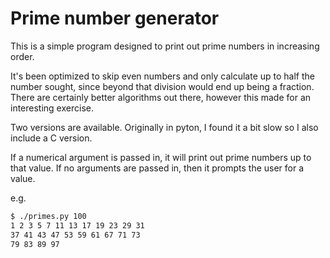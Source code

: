 # Prime number generator

This is a simple program designed to print out prime numbers in increasing order.

It's been optimized to skip even numbers and only calculate up to half the number sought, since beyond that division would end up being a fraction.  There are certainly better algorithms out there, however this made for an interesting exercise.

Two versions are available.  Originally in pyton, I found it a bit slow so I also include a C version.

If a numerical argument is passed in, it will print out prime numbers up to that value.
If no arguments are passed in, then it prompts the user for a value.

e.g.
```bash
$ ./primes.py 100
1 2 3 5 7 11 13 17 19 23 29 31
37 41 43 47 53 59 61 67 71 73
79 83 89 97
```

